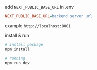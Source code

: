 add  `NEXT_PUBLIC_BASE_URL` in .env

```ini
NEXT_PUBLIC_BASE_URL=backend server url
```
example `http://localhost:8001`


install & run
```bash
# install package
npm install

# running
npm run dev
```
